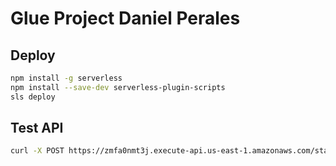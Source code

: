 # Glue Project Daniel Perales

## Deploy

```bash
npm install -g serverless
npm install --save-dev serverless-plugin-scripts
sls deploy
```

## Test API
```bash
curl -X POST https://zmfa0nmt3j.execute-api.us-east-1.amazonaws.com/start
```